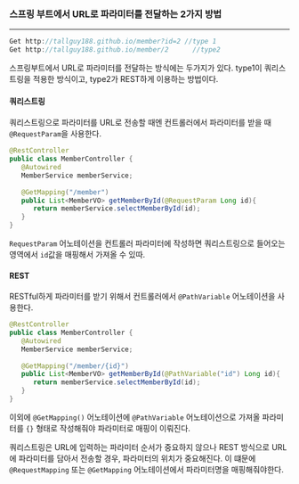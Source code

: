 ### 스프링 부트에서 URL로 파라미터를 전달하는 2가지 방법

------

```java
Get http://tallguy188.github.io/member?id=2 //type 1
Get http://tallguy188.github.io/member/2      //type2
```

스프링부트에서 URL로 파라미터를 전달하는 방식에는 두가지가 있다. type1이 쿼리스트링을 적용한 방식이고, type2가 REST하게 이용하는 방법이다.



#### 쿼리스트링

쿼리스트링으로 파라미터를 URL로 전송할 때엔 컨트롤러에서 파라미터를 받을 때 `@RequestParam`을 사용한다. 

```java
@RestController
public class MemberController {
   @Autowired
   MemberService memberService;
  
   @GetMapping("/member")
   public List<MemberVO> getMemberById(@RequestParam Long id){
      return memberService.selectMemberById(id);
   }
}
```

`RequestParam` 어노테이션을 컨트롤러 파라미터에 작성하면 쿼리스트링으로 들어오는 영역에서 `id`값을 매핑해서 가져올 수 있따.



#### REST

RESTful하게 파라미터를 받기 위해서 컨트롤러에서 `@PathVariable` 어노테이션을 사용한다.

```java
@RestController
public class MemberController {
   @Autowired
   MemberService memberService;
  
   @GetMapping("/member/{id}")
   public List<MemberVO> getMemberById(@PathVariable("id") Long id){
      return memberService.selectMemberById(id);
   }
}
```

이외에 `@GetMapping()` 어노테이션에 `@PathVariable` 어노테이션으로 가져올 파라미터를 `{}` 형태로 작성해줘야 파라미터로 매핑이 이뤄진다.

쿼리스트링은 URL에 입력하는 파라미터 순서가 중요하지 않으나 REST 방식으로 URL에 파라미터를 담아서 전송할 경우, 파라미터의 위치가 중요해진다. 이 떄문에 `@RequestMapping` 또는 `@GetMapping` 어노테이션에서 파라미터명을 매핑해줘야한다.